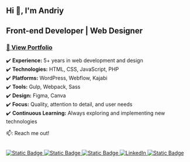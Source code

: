 ## Hi 👋, I'm Andriy

<h2>Front-end Developer | Web Designer</h2>
<h3>
<a href="https://ovcharov-portfolio.webflow.io/" target="_blank"><strong>👀 View Portfolio</strong></a></h3>

✔️ **Experience:** 5+ years in web development and design  
✔️ **Technologies:** HTML, CSS, JavaScript, PHP  
✔️ **Platforms:** WordPress, Webflow, Kajabi  
✔️ **Tools:** Gulp, Webpack, Sass  
✔️ **Design:** Figma, Canva  
✔️ **Focus:** Quality, attention to detail, and user needs  
✔️ **Continuous Learning:** Always exploring and implementing new technologies  


📫: Reach me out!<br><br>



<a href="https://www.facebook.com/OvcharovCoder" target="_blank">
 <img alt="Static Badge" src="https://img.shields.io/badge/facebook-blue?style=flat&logo=facebook&logoColor=white&labelColor=blue"> 
</a>
<a href="https://www.linkedin.com/in/andriy-ovcharov-101a24196" target="_blank">
 <img alt="Static Badge" src="https://img.shields.io/badge/LinkedIn-blue?style=flat&logo=inspire&logoColor=white&labelColor=blue">
</a>
<a href="https://t.me/OvcharovCoder" target="_blank">
<img alt="Static Badge" src="https://img.shields.io/badge/Telegram-blue?style=for-the-badge&logo=telegram&logoColor=white&logoSize=20px&labelColor=blue">
</a>
<a href="https://www.linkedin.com/in/yourprofile" target="_blank">
  <img src="https://img.shields.io/badge/LinkedIn-%230A66C2?style=for-the-badge&logo=linkedin&logoColor=white" alt="LinkedIn"/>
</a>

<a href="https://www.youtube.com/channel/UCHcvvPH7NpC8o-us1c-bVKQ" target="_blank">
<img alt="Static Badge" src="https://img.shields.io/badge/YouTube-red?style=flat&logo=youtube&logoColor=white&labelColor=red">
</a>




